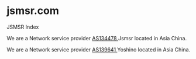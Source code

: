 # jsmsr.com
JSMSR Index
<p>We are a Network service provider <a href="https://bgp.he.net/AS134478">AS134478 </a>Jsmsr located in Asia China.</p>
 <!-- 注释模式 --><p>We are a Network service provider <a href="https://bgp.he.net/AS139641">AS139641 </a>Yoshino located in Asia China.</p><!--”劈脸,以“-->
